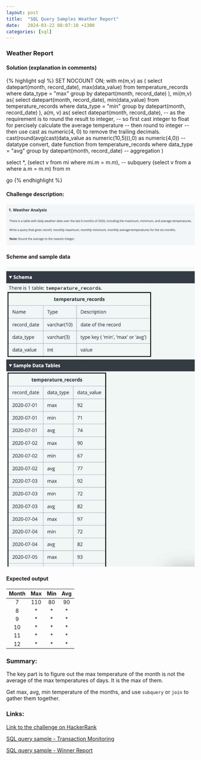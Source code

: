 ```yaml
---
layout: post
title:  "SQL Query Samples Weather Report"
date:   2024-03-22 08:07:10 +1300
categories: [sql]
---
```

### Weather Report

#### Solution (explanation in comments)
{% highlight sql %}
SET NOCOUNT ON;
with m(m,v) as (
    select 
        datepart(month, record_date), 
        max(data_value)
    from temperature_records
    where data_type = "max"
    group by datepart(month, record_date)
),
mi(m,v) as(
    select 
        datepart(month, record_date), 
        min(data_value)
    from temperature_records
    where data_type = "min"
    group by datepart(month, record_date)
),
a(m, v) as(
    select
        datepart(month, record_date), 
        -- as the requirement is to round the result to integer,
        -- so first cast integer to float for percisely calculate the average temperature
        -- then round to integer
        -- then use cast as numeric(4, 0) to remove the trailing decimals.
        cast(round(avg(cast(data_value as numeric(10,5))),0) as numeric(4,0)) -- datatype convert, date function
    from temperature_records
    where data_type = "avg"
    group by datepart(month, record_date) -- aggregation
)

select 
    *,
    (select v from mi where mi.m = m.m), -- subquery
    (select v from a where a.m = m.m)
from m

go
{% endhighlight %}


#### Challenge description:
![weather report challenge desctiption](/assets/sql-challenge/weather-report-challenge-description.jpg)

#### Scheme and sample data
![weather report schema](/assets/sql-challenge/weather-report-schema-sample-data.jpg)

#### Expected output

| Month | Max | Min | Avg |
| :-----: | :---: | :---: | :---: |
| 7     |110  | 80  | 90 |
| 8     |  *  |  *  |  * |
| 9     |  *  |  *  |  * |
| 10    |  *  |  *  |  * |
| 11    |  *  |  *  |  * |
| 12    |  *  |  *  |  * |


### Summary:
The key part is to figure out the max temperature of the month is not the average of the max temperatures of days. It is the max of them.

Get max, avg, min temperature of the months, and use `subquery` or `join` to gather them together.


### Links:

[Link to the challenge on HackerRank](https://www.hackerrank.com/skills-verification/sql_advanced)

[SQL query sample - Transaction Monitoring](/sql/2024/03/21/advanced-sql-query-sample-transactions-monitoring.html)

[SQL query sample - Winner Report](/sql/2024/03/21/advanced-sql-query-sample-winner-report.html)